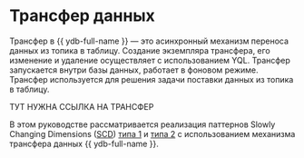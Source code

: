 # Трансфер данных

Трансфер в {{ ydb-full-name }} — это асинхронный механизм переноса данных из топика в таблицу. Создание экземпляра трансфера, его изменение и удаление осуществляет с использованием YQL. Трансфер запускается внутри базы данных, работает в фоновом режиме. Трансфер используется для решения задачи поставки данных из топика в таблицу.

ТУТ НУЖНА ССЫЛКА НА ТРАНСФЕР

В этом руководстве рассматривается реализация паттернов Slowly Changing Dimensions ([SCD](https://ru.wikipedia.org/wiki/Медленно_меняющееся_измерение)) [типа 1](scd1.md) и [типа 2](scd2.md) с использованием механизма трансфера данных {{ ydb-full-name }}.

